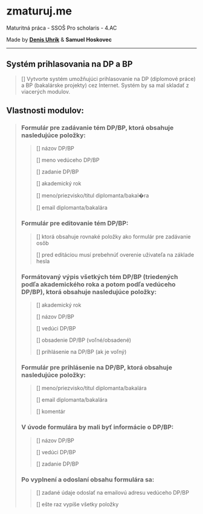 # zmaturuj.me

Maturitná práca - SSOŠ Pro scholaris - 4.AC

Made by **[Denis Uhrík](mailto:uhrikdenis@gmail.com)** &amp; **Samuel Hoskovec**

---

## Systém prihlasovania na DP a BP

> [] Vytvorte systém umožňujúci prihlasovanie na DP (diplomové práce) a BP (bakalárske projekty) cez Internet. Systém by sa mal skladať z viacerých modulov.

## Vlastnosti modulov:

> ### Formulár pre zadávanie tém DP/BP, ktorá obsahuje nasledujúce položky:
>
> > [] názov DP/BP
> >
> > [] meno vedúceho DP/BP
> >
> > [] zadanie DP/BP
> >
> > [] akademický rok
> >
> > [] meno/priezvisko/titul diplomanta/bakal�ra
> >
> > [] email diplomanta/bakalára
>
> ### Formulár pre editovanie tém DP/BP:
>
> > [] ktorá obsahuje rovnaké položky ako formulár pre zadávanie osôb
> >
> > [] pred editáciou musí prebehnúť overenie uživateľa na základe hesla
>
> ### Formátovaný výpis všetkých tém DP/BP (triedených podľa akademického roka a potom podľa vedúceho DP/BP), ktorá obsahuje nasledujúce položky:
>
> > [] akademický rok
> >
> > [] názov DP/BP
> >
> > [] vedúci DP/BP
> >
> > [] obsadenie DP/BP (voľné/obsadené)
> >
> > [] prihlásenie na DP/BP (ak je voľný)
>
> ### Formulár pre prihlásenie na DP/BP, ktorá obsahuje nasledujúce položky:
>
> > [] meno/priezvisko/titul diplomanta/bakalára
> >
> > [] email diplomanta/bakalára
> >
> > [] komentár
>
> ### V úvode formulára by mali byť informácie o DP/BP:
>
> > [] názov DP/BP
> >
> > [] vedúci DP/BP
> >
> > [] zadanie DP/BP
>
> ### Po vyplnení a odoslaní obsahu formulára sa:
>
> > [] zadané údaje odoslať na emailovú adresu vedúceho DP/BP
> >
> > [] ešte raz vypíše všetky položky
